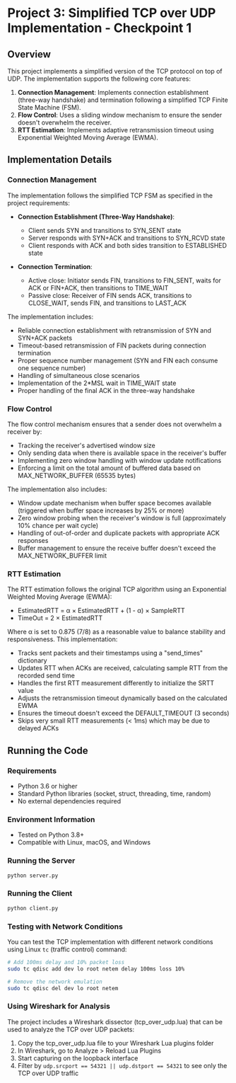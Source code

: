 # Project 3: Simplified TCP over UDP Implementation - Checkpoint 1

## Overview
This project implements a simplified version of the TCP protocol on top of UDP. The implementation supports the following core features:

1. **Connection Management**: Implements connection establishment (three-way handshake) and termination following a simplified TCP Finite State Machine (FSM).
2. **Flow Control**: Uses a sliding window mechanism to ensure the sender doesn't overwhelm the receiver.
3. **RTT Estimation**: Implements adaptive retransmission timeout using Exponential Weighted Moving Average (EWMA).

## Implementation Details

### Connection Management
The implementation follows the simplified TCP FSM as specified in the project requirements:

- **Connection Establishment (Three-Way Handshake)**:
  - Client sends SYN and transitions to SYN_SENT state
  - Server responds with SYN+ACK and transitions to SYN_RCVD state
  - Client responds with ACK and both sides transition to ESTABLISHED state

- **Connection Termination**:
  - Active close: Initiator sends FIN, transitions to FIN_SENT, waits for ACK or FIN+ACK, then transitions to TIME_WAIT
  - Passive close: Receiver of FIN sends ACK, transitions to CLOSE_WAIT, sends FIN, and transitions to LAST_ACK

The implementation includes:
- Reliable connection establishment with retransmission of SYN and SYN+ACK packets
- Timeout-based retransmission of FIN packets during connection termination
- Proper sequence number management (SYN and FIN each consume one sequence number)
- Handling of simultaneous close scenarios
- Implementation of the 2*MSL wait in TIME_WAIT state
- Proper handling of the final ACK in the three-way handshake

### Flow Control
The flow control mechanism ensures that a sender does not overwhelm a receiver by:

- Tracking the receiver's advertised window size
- Only sending data when there is available space in the receiver's buffer
- Implementing zero window handling with window update notifications
- Enforcing a limit on the total amount of buffered data based on MAX_NETWORK_BUFFER (65535 bytes)

The implementation also includes:
- Window update mechanism when buffer space becomes available (triggered when buffer space increases by 25% or more)
- Zero window probing when the receiver's window is full (approximately 10% chance per wait cycle)
- Handling of out-of-order and duplicate packets with appropriate ACK responses
- Buffer management to ensure the receive buffer doesn't exceed the MAX_NETWORK_BUFFER limit

### RTT Estimation
The RTT estimation follows the original TCP algorithm using an Exponential Weighted Moving Average (EWMA):

- EstimatedRTT = α × EstimatedRTT + (1 - α) × SampleRTT
- TimeOut = 2 × EstimatedRTT

Where α is set to 0.875 (7/8) as a reasonable value to balance stability and responsiveness. This implementation:
- Tracks sent packets and their timestamps using a "send_times" dictionary
- Updates RTT when ACKs are received, calculating sample RTT from the recorded send time
- Handles the first RTT measurement differently to initialize the SRTT value
- Adjusts the retransmission timeout dynamically based on the calculated EWMA
- Ensures the timeout doesn't exceed the DEFAULT_TIMEOUT (3 seconds)
- Skips very small RTT measurements (< 1ms) which may be due to delayed ACKs

## Running the Code

### Requirements
- Python 3.6 or higher
- Standard Python libraries (socket, struct, threading, time, random)
- No external dependencies required

### Environment Information
- Tested on Python 3.8+
- Compatible with Linux, macOS, and Windows

### Running the Server
```bash
python server.py
```

### Running the Client
```bash
python client.py
```

### Testing with Network Conditions
You can test the TCP implementation with different network conditions using Linux `tc` (traffic control) command:

```bash
# Add 100ms delay and 10% packet loss
sudo tc qdisc add dev lo root netem delay 100ms loss 10%

# Remove the network emulation
sudo tc qdisc del dev lo root netem
```

### Using Wireshark for Analysis
The project includes a Wireshark dissector (tcp_over_udp.lua) that can be used to analyze the TCP over UDP packets:

1. Copy the tcp_over_udp.lua file to your Wireshark Lua plugins folder
2. In Wireshark, go to Analyze > Reload Lua Plugins
3. Start capturing on the loopback interface
4. Filter by `udp.srcport == 54321 || udp.dstport == 54321` to see only the TCP over UDP traffic
